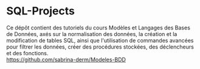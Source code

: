 # SQL-Projects

Ce dépôt contient des tutoriels du cours Modèles et Langages des Bases de Données, axés sur la normalisation des données, la création et la modification de tables SQL, ainsi que l'utilisation de commandes avancées pour filtrer les données, créer des procédures stockées, des déclencheurs et des fonctions.   
https://github.com/sabrina-derm/Modeles-BDD
